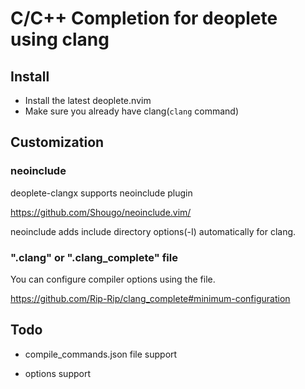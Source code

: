 # C/C++ Completion for deoplete using clang


## Install

* Install the latest deoplete.nvim
* Make sure you already have clang(`clang` command)


## Customization

### neoinclude

deoplete-clangx supports neoinclude plugin

https://github.com/Shougo/neoinclude.vim/

neoinclude adds include directory options(-I) automatically for clang.


### ".clang" or ".clang_complete" file

You can configure compiler options using the file.

https://github.com/Rip-Rip/clang_complete#minimum-configuration


## Todo

* compile_commands.json file support

* options support
